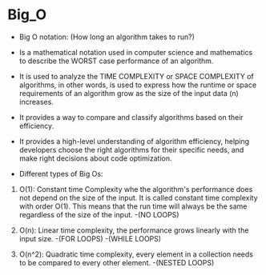 # Big_O

* Big O notation: (How long an algorithm takes to run?)
* Is a mathematical notation used in computer science and mathematics to describe the WORST case performance of an algorithm.

* It is used to analyze the TIME COMPLEXITY or SPACE COMPLEXITY of algorithms, in other words, is used to express how the runtime
or space requirements of an algorithm grow as the size of the input data (n) increases.

* It provides a way to compare and classify algorithms based on their efficiency.

* It provides a high-level understanding of algorithm efficiency, helping developers choose the right algorithms for their specific needs,
 and make right decisions about code optimization.
 
* Different types of Big Os:

1. O(1): Constant time Complexity
whe the algorithm's performance does not depend on the size of the input.
It is called constant time complexity with order O(1). This means that 
the run time will always be the same regardless of the size of the input.
-(NO LOOPS)


2. O(n): Linear time complexity, the performance grows linearly with the input size.
-(FOR LOOPS)
-(WHILE LOOPS)

3. O(n^2): Quadratic time complexity, every element in a collection needs to be compared to every other element.
-(NESTED LOOPS)